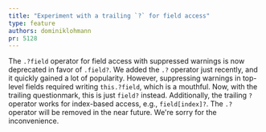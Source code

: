 ```yaml
---
title: "Experiment with a trailing `?` for field access"
type: feature
authors: dominiklohmann
pr: 5128
---
```


The `.?field` operator for field access with suppressed warnings is now
deprecated in favor of `.field?`. We added the `.?` operator just recently, and
it quickly gained a lot of popularity. However, suppressing warnings in
top-level fields required writing `this.?field`, which is a mouthful. Now, with
the trailing questionmark, this is just `field?` instead. Additionally, the
trailing `?` operator works for index-based access, e.g., `field[index]?`. The
`.?` operator will be removed in the near future. We're sorry for the
inconvenience.
